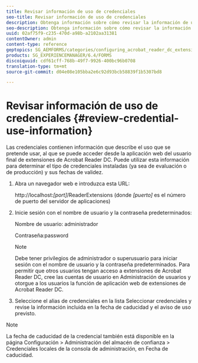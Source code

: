 ```yaml
---
title: Revisar información de uso de credenciales
seo-title: Revisar información de uso de credenciales
description: Obtenga información sobre cómo revisar la información de uso de credenciales.
seo-description: Obtenga información sobre cómo revisar la información de uso de credenciales.
uuid: 02af75f9-c235-470d-a98b-a2102aa31381
contentOwner: admin
content-type: reference
geptopics: SG_AEMFORMS/categories/configuring_acrobat_reader_dc_extensions
products: SG_EXPERIENCEMANAGER/6.4/FORMS
discoiquuid: cdf61cff-768b-49f7-9926-400bc96b0708
translation-type: tm+mt
source-git-commit: d04e08e105bba2e6c92d93bcb58839f1b5307bd8

---
```



# Revisar información de uso de credenciales {#review-credential-use-information}

Las credenciales contienen información que describe el uso que se pretende usar, al que se puede acceder desde la aplicación web del usuario final de extensiones de Acrobat Reader DC. Puede utilizar esta información para determinar el tipo de credenciales instaladas (ya sea de evaluación o de producción) y sus fechas de validez.

1. Abra un navegador web e introduzca esta URL:

   http://localhost:*[port]*/ReaderExtensions (donde *[puerto]* es el número de puerto del servidor de aplicaciones)

1. Inicie sesión con el nombre de usuario y la contraseña predeterminados:

   Nombre de usuario: administrador

   Contraseña:password

   >[!NOTE]
   >
   >Debe tener privilegios de administrador o superusuario para iniciar sesión con el nombre de usuario y la contraseña predeterminados. Para permitir que otros usuarios tengan acceso a extensiones de Acrobat Reader DC, cree las cuentas de usuario en Administración de usuarios y otorgue a los usuarios la función de aplicación web de extensiones de Acrobat Reader DC.

1. Seleccione el alias de credenciales en la lista Seleccionar credenciales y revise la información incluida en la fecha de caducidad y el aviso de uso previsto.

>[!NOTE]
>
>La fecha de caducidad de la credencial también está disponible en la página Configuración > Administración del almacén de confianza > Credenciales locales de la consola de administración, en Fecha de caducidad.

